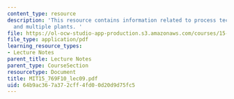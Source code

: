```yaml
---
content_type: resource
description: 'This resource contains information related to process technology decisions
  and multiple plants. '
file: https://ol-ocw-studio-app-production.s3.amazonaws.com/courses/15-769-operations-strategy-fall-2010/64b9ac367a372cff4fd00d20d9d75fc5_MIT15_769F10_lec09.pdf
file_type: application/pdf
learning_resource_types:
- Lecture Notes
parent_title: Lecture Notes
parent_type: CourseSection
resourcetype: Document
title: MIT15_769F10_lec09.pdf
uid: 64b9ac36-7a37-2cff-4fd0-0d20d9d75fc5
---
```

